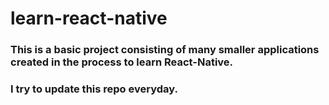 # learn-react-native

### This is a basic project consisting of many smaller applications created in the process to learn React-Native.
### I try to update this repo everyday.
